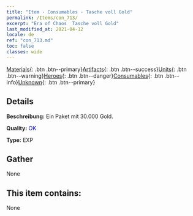 ```yaml
---
title: "Item - Consumables - Tasche voll Gold"
permalink: /Items/con_713/
excerpt: "Era of Chaos  Tasche voll Gold"
last_modified_at: 2021-04-12
locale: de
ref: "con_713.md"
toc: false
classes: wide
---
```

 [Materials](/de/Items/){: .btn .btn--primary}[Artifacts](/de/Items/Artifacts/){: .btn .btn--success}[Units](/de/Items/Units/){: .btn .btn--warning}[Heroes](/de/Items/Heroes/){: .btn .btn--danger}[Consumables](/de/Items/Consumables/){: .btn .btn--info}[Unknown](/de/Items/Unknown/){: .btn .btn--primary}

## Details
 **Beschreibung:** Ein Paket mit 30.000 Gold.

 **Quality:** <span style="color: #0000CD">OK</span>

 **Type:** EXP

## Gather

  None

## This item contains:

  None

